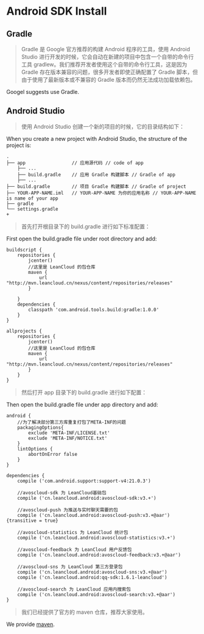 # Android SDK Install



## Gradle
> Gradle 是 Google 官方推荐的构建 Android 程序的工具，使用 Android Studio 进行开发的时候，它会自动在新建的项目中包含一个自带的命令行工具 gradlew。我们推荐开发者使用这个自带的命令行工具，这是因为 Gradle 存在版本兼容的问题，很多开发者即使正确配置了 Gradle 脚本，但由于使用了最新版本或不兼容的 Gradle 版本而仍然无法成功加载依赖包。

Googel suggests use Gradle.

## Android Studio

> 使用 Android Studio 创建一个新的项目的时候，它的目录结构如下：

When you create a new project with Android Studio, the structure of the project is:

```
.
├── app                 // 应用源代码 // code of app
    ├── ...
    ├── build.gradle    // 应用 Gradle 构建脚本 // Gradle of app
    ├── ...
├── build.gradle        // 项目 Gradle 构建脚本 // Gradle of project
├── YOUR-APP-NAME.iml   // YOUR-APP-NAME 为你的应用名称 // YOUR-APP-NAME is name of your app
├── gradle
└── settings.gradle
+
```

> 首先打开根目录下的 build.gradle 进行如下标准配置：

First open the build.gradle file under root directory and add:

```
buildscript {
    repositories {
        jcenter()
        //这里是 LeanCloud 的包仓库
        maven {
            url "http://mvn.leancloud.cn/nexus/content/repositories/releases"
        }

    }
    dependencies {
        classpath 'com.android.tools.build:gradle:1.0.0'
    }
}

allprojects {
    repositories {
        jcenter()
        //这里是 LeanCloud 的包仓库
        maven {
            url "http://mvn.leancloud.cn/nexus/content/repositories/releases"
        }
    }
}
```

> 然后打开 app 目录下的 build.gradle 进行如下配置：

Then open the build.gradle file under app directory and add:

```
android {
    //为了解决部分第三方库重复打包了META-INF的问题
    packagingOptions{
        exclude 'META-INF/LICENSE.txt'
        exclude 'META-INF/NOTICE.txt'
    }
    lintOptions {
        abortOnError false
    }
}

dependencies {
    compile ('com.android.support:support-v4:21.0.3')

    //avoscloud-sdk 为 LeanCloud基础包
    compile ('cn.leancloud.android:avoscloud-sdk:v3.+')

    //avoscloud-push 为推送与实时聊天需要的包
    compile ('cn.leancloud.android:avoscloud-push:v3.+@aar'){transitive = true}

    //avoscloud-statistics 为 LeanCloud 统计包
    compile ('cn.leancloud.android:avoscloud-statistics:v3.+')

    //avoscloud-feedback 为 LeanCloud 用户反馈包
    compile ('cn.leancloud.android:avoscloud-feedback:v3.+@aar')

    //avoscloud-sns 为 LeanCloud 第三方登录包
    compile ('cn.leancloud.android:avoscloud-sns:v3.+@aar')
    compile ('cn.leancloud.android:qq-sdk:1.6.1-leancloud')

    //avoscloud-search 为 LeanCloud 应用内搜索包
    compile ('cn.leancloud.android:avoscloud-search:v3.+@aar')
}
```

> 我们已经提供了官方的 maven 仓库，推荐大家使用。

We provide [maven](http://mvn.leancloud.cn/nexus/).
